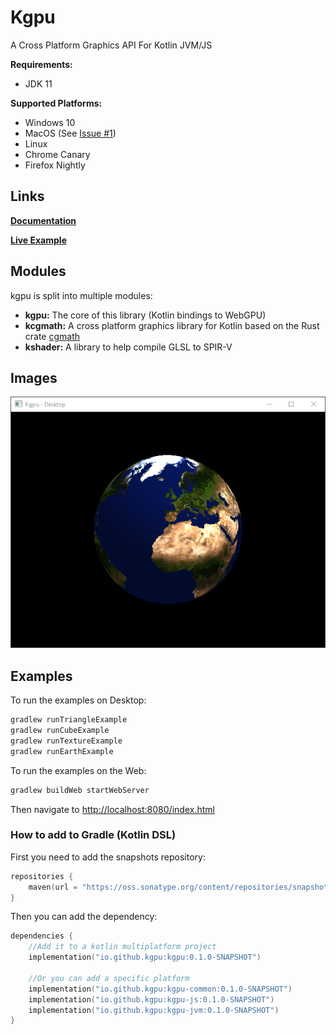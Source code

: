 # Kgpu

A Cross Platform Graphics API For Kotlin JVM/JS

 __Requirements:__

- JDK 11

 __Supported Platforms:__

- Windows 10
- MacOS (See [Issue #1](https://github.com/kgpu/kgpu/issues/1))
- Linux
- Chrome Canary
- Firefox Nightly

## Links

[__Documentation__](dokka/-modules.html)

[__Live Example__](examples/index.html)

## Modules

kgpu is split into multiple modules:

- __kgpu:__ The core of this library (Kotlin bindings to WebGPU)
- __kcgmath:__  A cross platform graphics library for Kotlin based
on the Rust crate [cgmath](https://crates.io/crates/cgmath)
- __kshader:__ A library to help compile GLSL to SPIR-V

## Images

![Earth Example](images/earth.png)

## Examples

To run the examples on Desktop:

```bash
gradlew runTriangleExample
gradlew runCubeExample
gradlew runTextureExample
gradlew runEarthExample
```

To run the examples on the Web:

```bash
gradlew buildWeb startWebServer
```

Then navigate to [http://localhost:8080/index.html](http://localhost:8080/index.html)

### How to add to Gradle (Kotlin DSL)

First you need to add the snapshots repository:

```kotlin
repositories {
    maven(url = "https://oss.sonatype.org/content/repositories/snapshots/")
}
```

Then you can add the dependency:

```kotlin
dependencies {
    //Add it to a kotlin multiplatform project
    implementation("io.github.kgpu:kgpu:0.1.0-SNAPSHOT")

    //Or you can add a specific platform
    implementation("io.github.kgpu:kgpu-common:0.1.0-SNAPSHOT")
    implementation("io.github.kgpu:kgpu-js:0.1.0-SNAPSHOT")
    implementation("io.github.kgpu:kgpu-jvm:0.1.0-SNAPSHOT")
}
```
